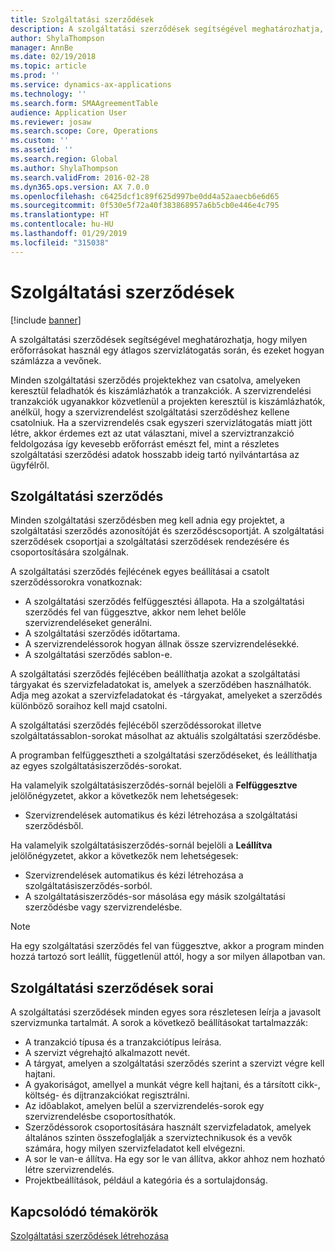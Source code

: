 ```yaml
---
title: Szolgáltatási szerződések
description: A szolgáltatási szerződések segítségével meghatározhatja, hogy milyen erőforrásokat használ egy átlagos szervizlátogatás során, és ezeket hogyan számlázza a vevőnek.
author: ShylaThompson
manager: AnnBe
ms.date: 02/19/2018
ms.topic: article
ms.prod: ''
ms.service: dynamics-ax-applications
ms.technology: ''
ms.search.form: SMAAgreementTable
audience: Application User
ms.reviewer: josaw
ms.search.scope: Core, Operations
ms.custom: ''
ms.assetid: ''
ms.search.region: Global
ms.author: ShylaThompson
ms.search.validFrom: 2016-02-28
ms.dyn365.ops.version: AX 7.0.0
ms.openlocfilehash: c6425dcf1c89f625d997be0dd4a52aaecb6e6d65
ms.sourcegitcommit: 0f530e5f72a40f383868957a6b5cb0e446e4c795
ms.translationtype: HT
ms.contentlocale: hu-HU
ms.lasthandoff: 01/29/2019
ms.locfileid: "315038"
---
```

# <a name="service-agreements"></a>Szolgáltatási szerződések

[!include [banner](../includes/banner.md)]

A szolgáltatási szerződések segítségével meghatározhatja, hogy milyen erőforrásokat használ egy átlagos szervizlátogatás során, és ezeket hogyan számlázza a vevőnek.

Minden szolgáltatási szerződés projektekhez van csatolva, amelyeken keresztül feladhatók és kiszámlázhatók a tranzakciók. A szervizrendelési tranzakciók ugyanakkor közvetlenül a projekten keresztül is kiszámlázhatók, anélkül, hogy a szervizrendelést szolgáltatási szerződéshez kellene csatolniuk. Ha a szervizrendelés csak egyszeri szervizlátogatás miatt jött létre, akkor érdemes ezt az utat választani, mivel a szerviztranzakció feldolgozása így kevesebb erőforrást emészt fel, mint a részletes szolgáltatási szerződési adatok hosszabb ideig tartó nyilvántartása az ügyfélről.

## <a name="service-agreement"></a>Szolgáltatási szerződés

Minden szolgáltatási szerződésben meg kell adnia egy projektet, a szolgáltatási szerződés azonosítóját és szerződéscsoportját. A szolgáltatási szerződések csoportjai a szolgáltatási szerződések rendezésére és csoportosítására szolgálnak.

A szolgáltatási szerződés fejlécének egyes beállításai a csatolt szerződéssorokra vonatkoznak:

-  A szolgáltatási szerződés felfüggesztési állapota. Ha a szolgáltatási szerződés fel van függesztve, akkor nem lehet belőle szervizrendeléseket generálni.
-  A szolgáltatási szerződés időtartama.
-  A szervizrendeléssorok hogyan állnak össze szervizrendelésekké.
-  A szolgáltatási szerződés sablon-e.

A szolgáltatási szerződés fejlécében beállíthatja azokat a szolgáltatási tárgyakat és szervizfeladatokat is, amelyek a szerződében használhatók. Adja meg azokat a szervizfeladatokat és -tárgyakat, amelyeket a szerződés különböző soraihoz kell majd csatolni.

A szolgáltatási szerződés fejlécéből szerződéssorokat illetve szolgáltatássablon-sorokat másolhat az aktuális szolgáltatási szerződésbe.

A programban felfüggesztheti a szolgáltatási szerződéseket, és leállíthatja az egyes szolgáltatásiszerződés-sorokat.

Ha valamelyik szolgáltatásiszerződés-sornál bejelöli a **Felfüggesztve** jelölőnégyzetet, akkor a következők nem lehetségesek:

-    Szervizrendelések automatikus és kézi létrehozása a szolgáltatási szerződésből.

Ha valamelyik szolgáltatásiszerződés-sornál bejelöli a **Leállítva** jelölőnégyzetet, akkor a következők nem lehetségesek:

-    Szervizrendelések automatikus és kézi létrehozása a szolgáltatásiszerződés-sorból.
-    A szolgáltatásiszerződés-sor másolása egy másik szolgáltatási szerződésbe vagy szervizrendelésbe.


> [!NOTE]
> Ha egy szolgáltatási szerződés fel van függesztve, akkor a program minden hozzá tartozó sort leállít, függetlenül attól, hogy a sor milyen állapotban van.

## <a name="service-agreement-lines"></a>Szolgáltatási szerződések sorai

A szolgáltatási szerződések minden egyes sora részletesen leírja a javasolt szervizmunka tartalmát. A sorok a következő beállításokat tartalmazzák:

-  A tranzakció típusa és a tranzakciótípus leírása.
-  A szervizt végrehajtó alkalmazott nevét.
-  A tárgyat, amelyen a szolgáltatási szerződés szerint a szervizt végre kell hajtani.
-  A gyakoriságot, amellyel a munkát végre kell hajtani, és a társított cikk-, költség- és díjtranzakciókat regisztrálni.
-  Az időablakot, amelyen belül a szervizrendelés-sorok egy szervizrendelésbe csoportosíthatók.
-  Szerződéssorok csoportosítására használt szervizfeladatok, amelyek általános szinten összefoglalják a szerviztechnikusok és a vevők számára, hogy milyen szervizfeladatot kell elvégezni.
-  A sor le van-e állítva. Ha egy sor le van állítva, akkor ahhoz nem hozható létre szervizrendelés.
-  Projektbeállítások, például a kategória és a sortulajdonság.

## <a name="related-topics"></a>Kapcsolódó témakörök

[Szolgáltatási szerződések létrehozása](create-service-agreements.md)
